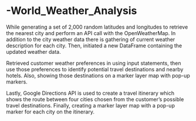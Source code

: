 # -World_Weather_Analysis
While generating a set of 2,000 random latitudes and longitudes to retrieve the nearest city and perform an API call with the OpenWeatherMap. In addition to the city weather data there is gathering of current weather description for each city. Then, initiated a new DataFrame containing the updated weather data.

Retrieved customer weather preferences in using input statements, then use those preferences to identify potential travel destinations and nearby hotels. Also, showing those destinations on a marker layer map with pop-up markers.

Lastly, Google Directions API is used to create a travel itinerary which shows the route between four cities chosen from the customer’s possible travel destinations. Finally, creating a marker layer map with a pop-up marker for each city on the itinerary.



